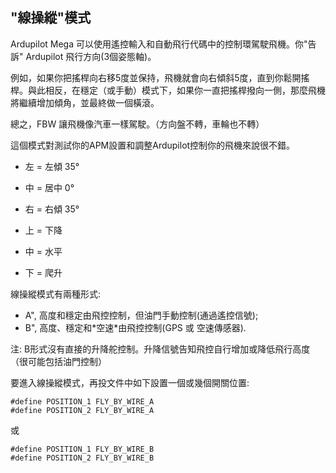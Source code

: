 ## "線操縱"模式 ##

Ardupilot Mega 可以使用遙控輸入和自動飛行代碼中的控制環駕駛飛機。你"告訴" Ardupilot 飛行方向(3個姿態軸)。

例如，如果你把搖桿向右移5度並保持，飛機就會向右傾斜5度，直到你鬆開搖桿。與此相反，在穩定（或手動）模式下，如果你一直把搖桿撥向一側，那麼飛機將繼續增加傾角，並最終做一個橫滾。

總之，FBW 讓飛機像汽車一樣駕駛。（方向盤不轉，車輪也不轉）

這個模式對測試你的APM設置和調整Ardupilot控制你的飛機來說很不錯。

  * 左 = 左傾 35°
  * 中 = 居中 0°
  * 右 = 右傾 35°

  * 上 = 下降
  * 中 = 水平
  * 下 = 爬升

線操縱模式有兩種形式:

  * A", 高度和穩定由飛控控制，但油門手動控制(通過遙控信號);
  * B", 高度、穩定和\*空速\*由飛控控制(GPS 或 空速傳感器).

注: B形式沒有直接的升降舵控制。升降信號告知飛控自行增加或降低飛行高度（很可能包括油門控制）

要進入線操縱模式，再投文件中如下設置一個或幾個開關位置:
```
#define POSITION_1 FLY_BY_WIRE_A
#define POSITION_2 FLY_BY_WIRE_A
```
或
```
#define POSITION_1 FLY_BY_WIRE_B
#define POSITION_2 FLY_BY_WIRE_B
```